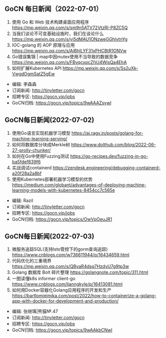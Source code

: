 ## GoCN 每日新闻（2022-07-01）

1. 使用 Go 和 Web 技术构建桌面应用程序 https://mp.weixin.qq.com/s/sm9n5ATV72VtzRI-P8ZC5Q
2. 当我们谈论不可变基础设施时，我们在谈论什么 https://mp.weixin.qq.com/s/yj5dMAU1ONzweGGhlvtnYg
3. IOC-golang 的 AOP 原理与应用 https://mp.weixin.qq.com/s/AjBhlLYF31xPHCBtR1ONVw
4. Go错误集锦 | map中因mutex使用不当导致的数据竞争 https://mp.weixin.qq.com/s/FByqcxpcZIVJ4WisQa4EhA
5. 如何扩展Kubernetes API https://mp.weixin.qq.com/s/Ss2uXk-VwgdOgmSatZ5gEw

* 编辑: 李森森
* 订阅新闻: http://tinyletter.com/gocn
* 招聘专区: https://gocn.vip/jobs
* GoCN归档: https://gocn.vip/topics/9wAAAZsywl

## GoCN每日新闻(2022-07-02)

1. 使用Go语言实现机器学习模型 https://ai.ragv.in/posts/golang-for-machine-learning-serving/  
2. 如何将数据库分块成Merkle树 https://www.dolthub.com/blog/2022-06-27-prolly-chunker/  
3. 如何在Go中使用Fuzzing测试 https://go-recipes.dev/fuzzing-in-go-ba5fdef839f6 
4. 实战调试containerd https://zendesk.engineering/debugging-containerd-a20f28a2a8bf
5. 使用Kubernetes部署机器学习模型的优势 https://medium.com/globant/advantages-of-deploying-machine-learning-models-with-kubernetes-8454cc7c565e  
 
* 编辑: Razil
* 订阅新闻: http://tinyletter.com/gocn
* 招聘专区: https://gocn.vip/jobs
* GoCN归档: https://gocn.vip/topics/OwVpOeuJR1


## GoCN每日新闻(2022-07-03)

1. 微服务追踪SQL(支持Isto管控下的gorm查询追踪) https://www.cnblogs.com/w736611944/p/16434659.html
2. 代码优化的三重境界 https://mp.weixin.qq.com/s/QByaR4dsq7HzdyU7g9tp3w
3. Golang 数据库 Bolt 碎片整理 https://golangnote.com/topic/311.html
4. 一图读懂k8s informer client-go https://www.cnblogs.com/lianngkyle/p/16413081.html
5. 如何用Docker容器化Golang应用程序的开发和生产 https://bartlomiejmika.com/post/2022/how-to-containerize-a-golang-app-with-docker-for-development-and-production/
 
* 编辑: 张继瑀|熊猫№.47
* 订阅新闻: http://tinyletter.com/gocn
* 招聘专区: https://gocn.vip/jobs
* GoCN归档: https://gocn.vip/topics/9wAAkbCNwl
